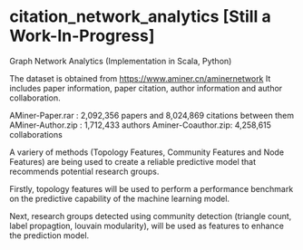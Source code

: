 # citation_network_analytics [Still a Work-In-Progress]
Graph Network Analytics (Implementation in Scala, Python)

The dataset is obtained from https://www.aminer.cn/aminernetwork
It includes paper information, paper citation, author information and author collaboration. 

AMiner-Paper.rar : 2,092,356 papers and 8,024,869 citations between them 
AMiner-Author.zip : 1,712,433 authors
Aminer-Coauthor.zip: 4,258,615 collaborations

A variery of methods (Topology Features, Community Features and Node Features) are being used to create a reliable predictive model that recommends potential research groups. 

Firstly, topology features will be used to perform a performance benchmark on the predictive capability of the machine learning model. 

Next, research groups detected using community detection (triangle count, label propagtion, louvain modularity), will be used as features to enhance the prediction model.
